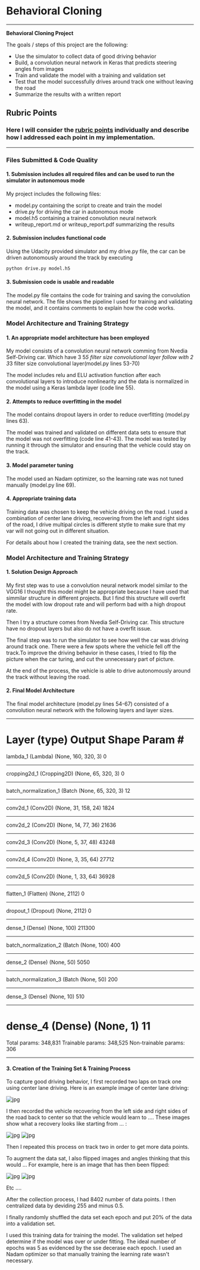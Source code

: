 # **Behavioral Cloning** 

---

**Behavioral Cloning Project**

The goals / steps of this project are the following:
* Use the simulator to collect data of good driving behavior
* Build, a convolution neural network in Keras that predicts steering angles from images
* Train and validate the model with a training and validation set
* Test that the model successfully drives around track one without leaving the road
* Summarize the results with a written report



## Rubric Points
### Here I will consider the [rubric points](https://review.udacity.com/#!/rubrics/432/view) individually and describe how I addressed each point in my implementation.  

---
### Files Submitted & Code Quality

#### 1. Submission includes all required files and can be used to run the simulator in autonomous mode

My project includes the following files:
* model.py containing the script to create and train the model
* drive.py for driving the car in autonomous mode
* model.h5 containing a trained convolution neural network 
* writeup_report.md or writeup_report.pdf summarizing the results

#### 2. Submission includes functional code
Using the Udacity provided simulator and my drive.py file, the car can be driven autonomously around the track by executing 
```sh
python drive.py model.h5
```

#### 3. Submission code is usable and readable

The model.py file contains the code for training and saving the convolution neural network. The file shows the pipeline I used for training and validating the model, and it contains comments to explain how the code works.

### Model Architecture and Training Strategy

#### 1. An appropriate model architecture has been employed

My model consists of a convolution neural network comming from Nvedia Self-Driving car. Which have 3 5*5 filter size convolutional layer follow with 2 3*3 filter size convolutional layer(model.py lines 53-70) 

The model includes relu and ELU activation function after each convolutional layers to introduce nonlinearity and the data is normalized in the model using a Keras lambda layer (code line 55). 


#### 2. Attempts to reduce overfitting in the model

The model contains dropout layers in order to reduce overfitting (model.py lines 63). 

The model was trained and validated on different data sets to ensure that the model was not overfitting (code line 41-43). The model was tested by running it through the simulator and ensuring that the vehicle could stay on the track.


#### 3. Model parameter tuning

The model used an Nadam optimizer, so the learning rate was not tuned manually (model.py line 69).

#### 4. Appropriate training data

Training data was chosen to keep the vehicle driving on the road. I used a combination of center lane driving, recovering from the left and right sides of the road, I drive multipal circles is different stytle to make sure that my var will not going out in different situation.

For details about how I created the training data, see the next section. 

### Model Architecture and Training Strategy

#### 1. Solution Design Approach

My first step was to use a convolution neural network model similar to the VGG16 I thought this model might be appropriate because I have used that simmilar structure in different projects. But I find this structure will overfit the model with low dropout rate and will perform bad with a high dropout rate.

Then I try a structure comes from Nvedia Self-Driving car. This structure have no dropout layers but also do not have a overfit issue.

The final step was to run the simulator to see how well the car was driving around track one. There were a few spots where the vehicle fell off the track.To improve the driving behavior in these cases, I tried to filp the picture when the car turing, and cut the unnecessary part of picture.

At the end of the process, the vehicle is able to drive autonomously around the track without leaving the road.

#### 2. Final Model Architecture

The final model architecture (model.py lines 54-67) consisted of a convolution neural network with the following layers and layer sizes.
_________________________________________________________________
Layer (type)                 Output Shape              Param #   
=================================================================
lambda_1 (Lambda)            (None, 160, 320, 3)       0         
_________________________________________________________________
cropping2d_1 (Cropping2D)    (None, 65, 320, 3)        0         
_________________________________________________________________
batch_normalization_1 (Batch (None, 65, 320, 3)        12        
_________________________________________________________________
conv2d_1 (Conv2D)            (None, 31, 158, 24)       1824      
_________________________________________________________________
conv2d_2 (Conv2D)            (None, 14, 77, 36)        21636     
_________________________________________________________________
conv2d_3 (Conv2D)            (None, 5, 37, 48)         43248     
_________________________________________________________________
conv2d_4 (Conv2D)            (None, 3, 35, 64)         27712     
_________________________________________________________________
conv2d_5 (Conv2D)            (None, 1, 33, 64)         36928     
_________________________________________________________________
flatten_1 (Flatten)          (None, 2112)              0         
_________________________________________________________________
dropout_1 (Dropout)          (None, 2112)              0         
_________________________________________________________________
dense_1 (Dense)              (None, 100)               211300    
_________________________________________________________________
batch_normalization_2 (Batch (None, 100)               400       
_________________________________________________________________
dense_2 (Dense)              (None, 50)                5050      
_________________________________________________________________
batch_normalization_3 (Batch (None, 50)                200       
_________________________________________________________________
dense_3 (Dense)              (None, 10)                510       
_________________________________________________________________
dense_4 (Dense)              (None, 1)                 11        
=================================================================
Total params: 348,831
Trainable params: 348,525
Non-trainable params: 306
_________________________________________________________________
#### 3. Creation of the Training Set & Training Process

To capture good driving behavior, I first recorded two laps on track one using center lane driving. Here is an example image of center lane driving:

![jpg](./examples/mid.jpg)

I then recorded the vehicle recovering from the left side and right sides of the road back to center so that the vehicle would learn to .... These images show what a recovery looks like starting from ... :

![jpg](./examples/left.jpg)
![jpg](./examples/right.jpg)

Then I repeated this process on track two in order to get more data points.

To augment the data sat, I also flipped images and angles thinking that this would ... For example, here is an image that has then been flipped:

![jpg](./examples/flip.jpg "Normal Image")
![jpg](./examples/flip.jpg "Flipped Image")

Etc ....

After the collection process, I had 8402 number of data points. I then centralized data by deviding 255 and minus 0.5.

I finally randomly shuffled the data set each epoch and put 20% of the data into a validation set. 

I used this training data for training the model. The validation set helped determine if the model was over or under fitting. The ideal number of epochs was 5 as evidenced by the sse decerase each epoch. I used an Nadam optimizer so that manually training the learning rate wasn't necessary.
